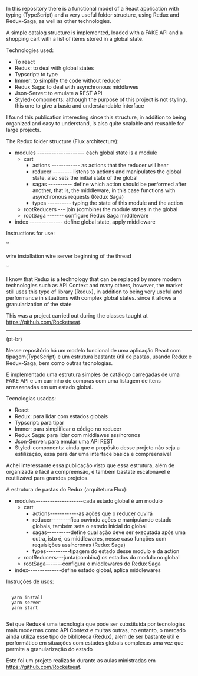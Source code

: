 In this repository there is a functional model of a React application with typing (TypeScript) and a very useful folder structure, using Redux and Redux-Saga, as well as other technologies.

A simple catalog structure is implemented, loaded with a FAKE API and a shopping cart with a list of items stored in a global state.

Technologies used:

   * To react
   * Redux: to deal with global states
   * Typscript: to type
   * Immer: to simplify the code without reducer
   * Redux Saga: to deal with asynchronous middlawes
   * Json-Server: to emulate a REST API
   * Styled-components: although the purpose of this project is not styling, this one to give a basic and understandable interface
    
I found this publication interesting since this structure, in addition to being organized and easy to understand, is also quite scalable and reusable for large projects.

The Redux folder structure (Flux architecture):

* modules -------------------- each global state is a module
    * cart
        * actions ------------ as actions that the reducer will hear
        * reducer -------- listens to actions and manipulates the global state, also sets the initial state of the global
        * sagas ---------- define which action should be performed after another, that is, the middleware, in this case functions with asynchronous requests (Redux Saga)
        * types ---------- typing the state of this module and the action
    * rootReducers --- join (combine) the module states in the global
    * rootSaga ------- configure Redux Saga middleware
* index -------------- define global state, apply middleware

Instructions for use:

``

  wire installation
  wire server
  beginning of the thread
 
``

I know that Redux is a technology that can be replaced by more modern technologies such as API Context and many others, however, the market still uses this type of library (Redux), in addition to being very useful and performance in situations with complex global states. since it allows a granularization of the state

This was a project carried out during the classes taught at https://github.com/Rocketseat.




***

(pt-br)

Nesse repositório há um modelo funcional de uma aplicação React com tipagem(TypeScript) e um estrutura bastante útil de pastas, usando Redux e Redux-Saga, bem como outras tecnologias. 

É implementado uma estrutura simples de catálogo carregadas de uma FAKE API e um carrinho de compras com uma listagem de itens armazenadas em um estado global.

Tecnologias usadas:

   * React
   * Redux: para lidar com estados globais
   * Typscript: para tipar
   * Immer: para simplificar o código no reducer
   * Redux Saga: para lidar com middlawes assíncronos
   * Json-Server: para emular uma API REST
   * Styled-components: ainda que o propósito desse projeto não seja a estilização, essa para dar uma interface básica e compreensível
    
Achei interessante essa publicação visto que essa estrutura, além de organizada e fácil a compreensão, é também bastate escalonável e reutilizável para grandes projetos.

A estrutura de pastas do Redux (arquitetura Flux):

* modules--------------------cada estado global é um modulo
    * cart
        * actions------------as ações que o reducer ouvirá
        * reducer--------fica ouvindo ações e manipulando estado globais, também seta o estado inicial do global
        * sagas----------define qual ação deve ser executada após uma outra, isto é, os middlewares, nesse caso funções com requisições assíncronas (Redux Saga)
        * types----------tipagem do estado desse modulo e da action
    * rootReducers---junta(combina) os estados do modulo no global
    * rootSaga-------configura o middlewares do Redux Saga
* index--------------define estado global, aplica middlewares

Instruções de usos:

```

  yarn install
  yarn server
  yarn start
 
```

Sei que Redux é uma tecnologia que pode ser substituida por tecnologias mais modernas como API Context e muitas outras, no entanto, o mercado ainda utiliza esse tipo de biblioteca (Redux), além de ser bastante útil e performático em situações com estados globais complexas uma vez que permite a granularização do estado

Este foi um projeto realizado durante as aulas ministradas em https://github.com/Rocketseat.





